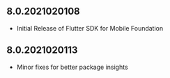 ## 8.0.2021020108

- Initial Release of Flutter SDK for Mobile Foundation

## 8.0.2021020113

* Minor fixes for better package insights
